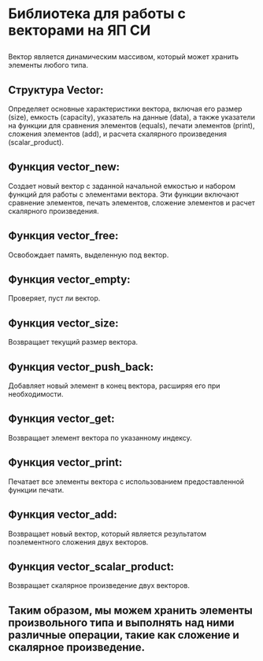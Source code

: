 
# <p class="center" id="title1" > **Библиотека для работы с векторами на ЯП СИ**</p>
Вектор является динамическим массивом, который может хранить элементы любого типа.

## Структура Vector: 
Определяет основные характеристики вектора, включая его размер (size), емкость (capacity), указатель на данные (data), а также указатели на функции для сравнения элементов (equals), печати элементов (print), сложения элементов (add), и расчета скалярного произведения (scalar_product).

## Функция vector_new: 
Создает новый вектор с заданной начальной емкостью и набором функций для работы с элементами вектора. Эти функции включают сравнение элементов, печать элементов, сложение элементов и расчет скалярного произведения.

## Функция vector_free: 
Освобождает память, выделенную под вектор.

## Функция vector_empty: 
Проверяет, пуст ли вектор.

## Функция vector_size: 
Возвращает текущий размер вектора.

## Функция vector_push_back: 
Добавляет новый элемент в конец вектора, расширяя его при необходимости.

## Функция vector_get: 
Возвращает элемент вектора по указанному индексу.

## Функция vector_print: 
Печатает все элементы вектора с использованием предоставленной функции печати.

## Функция vector_add: 
Возвращает новый вектор, который является результатом поэлементного сложения двух векторов.

## Функция vector_scalar_product: 
Возвращает скалярное произведение двух векторов.

## Таким образом, мы можем хранить элементы произвольного типа и выполнять над ними различные операции, такие как сложение и скалярное произведение.
